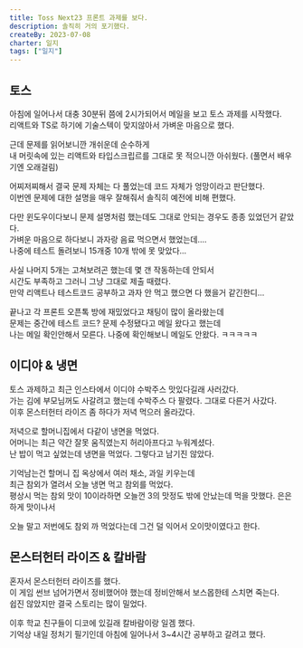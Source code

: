 ```yaml
---
title: Toss Next23 프론트 과제를 보다.
description: 솔직히 거의 포기했다.
createBy: 2023-07-08
charter: 일지
tags: ["일지"]
---
```


## 토스

아침에 일어나서 대충 30분뒤 쯤에 2시가되어서 메일을 보고 토스 과제를 시작했다.  
리액트와 TS로 하기에 기술스텍이 맞지않아서 가벼운 마음으로 했다.

근데 문제를 읽어보니깐 개쉬운데 순수하게  
내 머릿속에 있는 리액트와 타입스크립르를 그대로 못 적으니깐 아쉬웠다. (풀면서 배우기엔 오래걸림)

어찌저찌해서 결국 문제 자체는 다 풀었는데 코드 자체가 엉망이라고 판단했다.  
이번엔 문제에 대한 설명을 매우 잘해줘서 솔직히 예전에 비해 편했다.

다만 윈도우이다보니 문제 설명처럼 했는데도 그대로 안되는 경우도 종종 있었던거 같았다.  
가벼운 마음으로 하다보니 과자랑 음료 먹으면서 했었는데....  
나중에 테스트 돌려보니 15개중 10개 밖에 못 맞았다...

사실 나머지 5개는 고쳐보려곤 했는데 몇 갠 작동하는데 안되서  
시간도 부족하고 그러니 그냥 그대로 제출 때렸다.  
만약 리액트나 테스트코드 공부하고 과자 안 먹고 했으면 다 했을거 같긴한디...

끝나고 각 프론트 오픈톡 방에 재밌었다고 채팅이 많이 올라왔는데  
문제는 중간에 테스트 코드? 문제 수정됐다고 메일 왔다고 했는데  
나는 메일 확인안해서 모른다. 나중에 확인해보니 메일도 안왔다. ㅋㅋㅋㅋㅋ

## 이디야 & 냉면

토스 과제하고 최근 인스타에서 이디야 수박주스 맛있다길래 사러갔다.  
가는 김에 부모님꺼도 사갈려고 했는데 수박주스 다 팔렸다. 그대로 다른거 사갔다.  
이후 몬스터헌터 라이즈 좀 하다가 저녁 먹으러 올라갔다.

저녁으로 할머니집에서 다같이 냉면을 먹었다.  
어머니는 최근 약간 잘못 움직였는지 허리아프다고 누워계셨다.  
난 밥이 먹고 싶었는데 냉면을 먹었다. 그렇다고 남기진 않았다.

기억남는건 할머니 집 옥상에서 여러 채소, 과일 키우는데  
최근 참외가 열려서 오늘 냉면 먹고 참외를 먹었다.  
평상시 먹는 참외 맛이 10이라하면 오늘껀 3의 맛정도 밖에 안났는데 먹을 맛했다. 은은하게 맛이나서

오늘 말고 저번에도 참외 까 먹었다는데 그건 덜 익어서 오이맛이였다고 한다.

## 몬스터헌터 라이즈 & 칼바람

혼자서 몬스터헌터 라이즈를 했다.  
이 게임 썬브 넘어가면서 정비했어야 했는데 정비안해서 보스몹한테 스치면 죽는다.  
쉽진 않았지만 결국 스토리는 많이 밀었다.

이후 학교 친구들이 디코에 있길래 칼바람이랑 일겜 했다.  
기억상 내일 정처기 필기인데 아침에 일어나서 3~4시간 공부하고 갈려고 했다.
